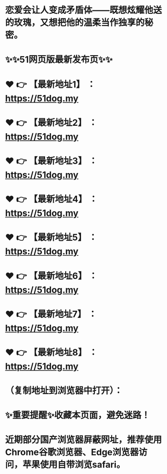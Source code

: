# 恋爱会让人变成矛盾体——既想炫耀他送的玫瑰，又想把他的温柔当作独享的秘密。
# ✨✨51网页版最新发布页✨✨
# ❤️ 👉 【最新地址1】 ：https://51dog.my
# ❤️ 👉 【最新地址2】 ：https://51dog.my
# ❤️ 👉 【最新地址3】 ：https://51dog.my
# ❤️ 👉 【最新地址4】 ：https://51dog.my
# ❤️ 👉 【最新地址5】 ：https://51dog.my
# ❤️ 👉 【最新地址6】 ：https://51dog.my
# ❤️ 👉 【最新地址7】 ：https://51dog.my
# ❤️ 👉 【最新地址8】 ：https://51dog.my
# （复制地址到浏览器中打开）：
# ✨重要提醒✨收藏本页面，避免迷路！
# 近期部分国产浏览器屏蔽网址，推荐使用Chrome谷歌浏览器、Edge浏览器访问，苹果使用自带浏览safari。
